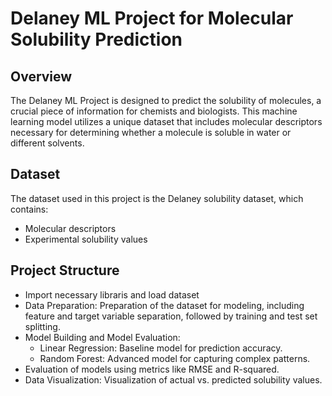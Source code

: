 # Delaney ML Project for Molecular Solubility Prediction
## Overview
The Delaney ML Project is designed to predict the solubility of molecules, a crucial piece of information for chemists and biologists. This machine learning model utilizes a unique dataset that includes molecular descriptors necessary for determining whether a molecule is soluble in water or different solvents.

## Dataset
The dataset used in this project is the Delaney solubility dataset, which contains:

- Molecular descriptors
- Experimental solubility values

## Project Structure
- Import necessary libraris and load dataset
- Data Preparation: Preparation of the dataset for modeling, including feature and target variable separation, followed by training and test set splitting.
- Model Building and Model Evaluation:
   - Linear Regression: Baseline model for prediction accuracy.
   - Random Forest: Advanced model for capturing complex patterns.
-  Evaluation of models using metrics like RMSE and R-squared.
- Data Visualization: Visualization of actual vs. predicted solubility values.
